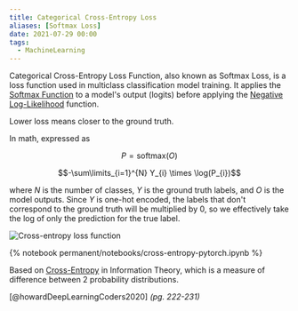 ```yaml
---
title: Categorical Cross-Entropy Loss
aliases: [Softmax Loss]
date: 2021-07-29 00:00
tags:
  - MachineLearning
---
```


Categorical Cross-Entropy Loss Function, also known as Softmax Loss, is a loss function used in multiclass classification model training. It applies the [Softmax Function](softmax-activation-function.md) to a model's output (logits) before applying the [Negative Log-Likelihood](negative-log-likelihood.md) function.

Lower loss means closer to the ground truth.

In math, expressed as

$$P = \text{softmax}(O)$$

$$-\sum\limits_{i=1}^{N} Y_{i} \times \log(P_{i})$$

where $N$ is the number of classes, $Y$ is the ground truth labels, and $O$ is the model outputs. Since $Y$ is one-hot encoded, the labels that don't correspond to the ground truth will be multiplied by 0, so we effectively take the log of only the prediction for the true label.

![Cross-entropy loss function](/_media/cross-entropy-loss-function.png)

{% notebook permanent/notebooks/cross-entropy-pytorch.ipynb %}

Based on [Cross-Entropy](cross-entropy.md) in Information Theory, which is a measure of difference between 2 probability distributions.

[@howardDeepLearningCoders2020] *(pg. 222-231)*
